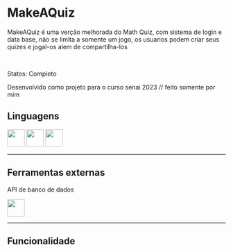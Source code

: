 <div>
  <h1>MakeAQuiz</h1>
  <p>MakeAQuiz é uma verção melhorada do Math Quiz, com sistema de login e data base, não se limita a somente um jogo, os usuarios podem criar seus quizes e jogal-os alem de compartilha-los</p>
  <br>
  <p>Statos: Completo</p>
  <p>Desenvolvido como projeto para o curso senai 2023 // feito somente por mim</p>
</div>

<div>
  <h2>Linguagens</h2>
  <img height="40" width="40" src="https://cdn.jsdelivr.net/gh/devicons/devicon/icons/html5/html5-original.svg" />
  <img height="40" width="40" src="https://cdn.jsdelivr.net/gh/devicons/devicon/icons/css3/css3-original.svg" />
  <img height="40" width="40" src="https://cdn.jsdelivr.net/gh/devicons/devicon/icons/javascript/javascript-original.svg" />
</div>

<hr>

<div>
  <h2>Ferramentas externas</h2>
  <div>
    <p>API de banco de dados</p>
    <img height="40" width="40" src="https://cdn.jsdelivr.net/gh/devicons/devicon/icons/firebase/firebase-plain-wordmark.svg" />
  </div>
</div>

<hr>

<div>
  <h2>Funcionalidade</h2>
</div>
